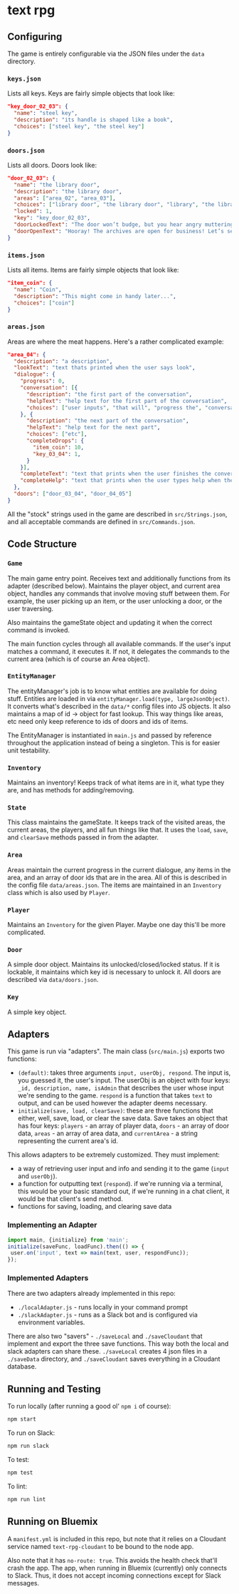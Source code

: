 # text rpg

## Configuring

The game is entirely configurable via the JSON files under the `data` directory.

### `keys.json`

Lists all keys. Keys are fairly simple objects that look like:

```json
"key_door_02_03": {
  "name": "steel key",
  "description": "its handle is shaped like a book",
  "choices": ["steel key", "the steel key"]
}
```

### `doors.json`

Lists all doors. Doors look like:

```json
"door_02_03": {
  "name": "the library door",
  "description": "the library door",
  "areas": ["area_02", "area_03"],
  "choices": ["library door", "the library door", "library", "the library"],
  "locked": 1,
  "key": "key_door_02_03",
  "doorLockedText": "The door won’t budge, but you hear angry muttering from inside the door. Something about losing his keys. Maybe you can find them?",
  "doorOpenText": "Hooray! The archives are open for business! Let’s see what’s inside."
}
```

### `items.json`

Lists all items. Items are fairly simple objects that look like:

```json
"item_coin": {
  "name": "Coin",
  "description": "This might come in handy later...",
  "choices": ["coin"]
}
```

### `areas.json`

Areas are where the meat happens. Here's a rather complicated example:

```json
"area_04": {
  "description": "a description",
  "lookText": "text thats printed when the user says look",
  "dialogue": {
    "progress": 0,
    "conversation": [{
      "description": "the first part of the conversation",
      "helpText": "help text for the first part of the conversation",
      "choices": ["user inputs", "that will", "progress the", "conversation"]
    }, {
      "description": "the next part of the conversation",
      "helpText": "help text for the next part",
      "choices": ["etc"],
      "completeDrops": {
        "item_coin": 10,
        "key_03_04": 1,
      }
    }],
    "completeText": "text that prints when the user finishes the conversation",
    "completeHelp": "text that prints when the user types help when the conversation is done"
  },
  "doors": ["door_03_04", "door_04_05"]
}
```

All the "stock" strings used in the game are described in `src/Strings.json`,
and all acceptable commands are defined in `src/Commands.json`.

## Code Structure

### `Game`

The main game entry point. Receives text and additionally functions from its
adapter (described below). Maintains the player object, and current area object,
handles any commands that involve moving stuff between them. For example, the
user picking up an item, or the user unlocking a door, or the user traversing.

Also maintains the gameState object and updating it when the correct command
is invoked.

The main function cycles through all available commands. If the user's input
matches a command, it executes it. If not, it delegates the commands to the
current area (which is of course an Area object).

### `EntityManager`

The entityManager's job is to know what entities are available for doing stuff.
Entities are loaded in via `entityManager.load(type, largeJsonObject)`. It
converts what's described in the `data/*` config files into JS objects. It also
maintains a map of id -> object for fast lookup. This way things like areas, etc
need only keep reference to ids of doors and ids of items.

The EntityManager is instantiated in `main.js` and passed by reference
throughout the application instead of being a singleton. This is for easier unit
testability.

### `Inventory`

Maintains an inventory! Keeps track of what items are in it, what type they are,
and has methods for adding/removing.

### `State`

This class maintains the gameState. It keeps track of the visited areas, the
current areas, the players, and all fun things like that. It uses the `load`,
`save`, and `clearSave` methods passed in from the adapter.

### `Area`

Areas maintain the current progress in the current dialogue, any items in the
area, and an array of door ids that are in the area. All of this is described
in the config file `data/areas.json`. The items are maintained in an `Inventory`
class which is also used by `Player`.

### `Player`

Maintains an `Inventory` for the given Player. Maybe one day this'll be more
complicated.

### `Door`

A simple door object. Maintains its unlocked/closed/locked status. If it is
lockable, it maintains which key id is necessary to unlock it. All doors are
described via `data/doors.json`.

### `Key`

A simple key object.

## Adapters

This game is run via "adapters". The main class (`src/main.js`) exports two
functions:

  - `(default)`: takes three arguments `input, userObj, respond`. The input is,
    you guessed it, the user's input. The userObj is an object with four keys:
    `_id, description, name, isAdmin` that describes the user whose input we're
    sending to the game. `respond` is a function that takes `text` to output,
    and can be used however the adapter deems necessary.
  - `initialize(save, load, clearSave)`: these are three functions that either,
    well, save, load, or clear the save data. Save takes an object that has
    four keys: `players` - an array of player data, `doors` - an array of door
    data, `areas` - an array of area data, and `currentArea` - a string
    representing the current area's id.

This allows adapters to be extremely customized. They must implement:

  - a way of retrieving user input and info and sending it to the game (`input`
    and `userObj`).
  - a function for outputting text (`respond`). if we're running via a terminal,
    this would be your basic standard out, if we're running in a chat client,
    it would be that client's send method.
  - functions for saving, loading, and clearing save data

### Implementing an Adapter

```js
import main, {initialize} from 'main';
initialize(saveFunc, loadFunc).then(() => {
 user.on('input', text => main(text, user, respondFunc));
});
```

### Implemented Adapters

There are two adapters already implemented in this repo:

  - `./localAdapter.js` - runs locally in your command prompt
  - `./slackAdapter.js` - runs as a Slack bot and is configured via environment
    variables.

There are also two "savers" - `./saveLocal` and `./saveCloudant` that implement
and export the three save functions. This way both the local and slack adapters
can share these. `./saveLocal` creates 4 json files in a `./saveData` directory,
and `./saveCloudant` saves everything in a Cloudant database.

## Running and Testing

To run locally (after running a good ol' `npm i` of course):

```sh
npm start
```

To run on Slack:

```sh
npm run slack
```

To test:

```sh
npm test
```

To lint:

```sh
npm run lint
```

## Running on Bluemix

A `manifest.yml` is included in this repo, but note that it relies on a
Cloudant service named `text-rpg-cloudant` to be bound to the node app.

Also note that it has `no-route: true`. This avoids the health check that'll
crash the app. The app, when running in Bluemix (currently) only connects to
Slack. Thus, it does not accept incoming connections except for Slack messages.

